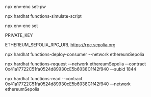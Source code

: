 npx env-enc set-pw

npx hardhat functions-simulate-script

npx env-enc set

PRIVATE_KEY
<your private key>

ETHEREUM_SEPOLIA_RPC_URL
https://rpc.sepolia.org

npx hardhat functions-deploy-consumer --network ethereumSepolia

npx hardhat functions-request --network ethereumSepolia --contract 0x41a17722C51fa0524d89930cE5b6038C1f42f940 --subid 1844

npx hardhat functions-read --contract 0x41a17722C51fa0524d89930cE5b6038C1f42f940 --network ethereumSepolia
